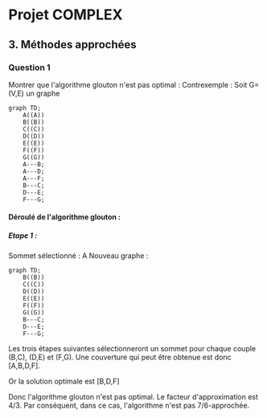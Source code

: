 # Projet COMPLEX

## 3. Méthodes approchées

### Question 1

Montrer que l'algorithme glouton n'est pas optimal :
Contrexemple :
Soit G=(V,E) un graphe

```mermaid
graph TD;
    A((A))
    B((B))
    C((C))
    D((D))
    E((E))
    F((F))
    G((G))
    A---B;
    A---D;
    A---F;
    B---C;
    D---E;
    F---G;
```
#### Déroulé de l'algorithme glouton :
##### Etape 1 : 
Sommet sélectionné : A
Nouveau graphe :
```mermaid
graph TD;
    B((B))
    C((C))
    D((D))
    E((E))
    F((F))
    G((G))
    B---C;
    D---E;
    F---G;
```
Les trois étapes suivantes sélectionneront un sommet pour chaque couple (B,C), (D,E) et (F,G).
Une couverture qui peut être obtenue est donc [A,B,D,F].

Or la solution optimale est [B,D,F]

Donc l'algorithme glouton n'est pas optimal. Le facteur d'approximation est $4/3$. 
Par conséquent, dans ce cas, l'algorithme n'est pas $7/6$-approchée.

